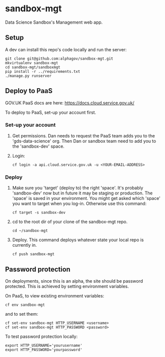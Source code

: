 # sandbox-mgt

Data Science Sandbox's Management web app.


## Setup

A dev can install this repo's code locally and run the server:

```
git clone git@github.com:alphagov/sandbox-mgt.git
mkvirtualenv sandbox-mgt
cd sandbox-mgt/sandboxmgt
pip install -r ../requirements.txt
./manage.py runserver
```

## Deploy to PaaS

GOV.UK PaaS docs are here: https://docs.cloud.service.gov.uk/

To deploy to PaaS, set-up your account first.

### Set-up your account

1. Get permissions. Dan needs to request the PaaS team adds you to the 'gds-data-science' org. Then Dan or sandbox team need to add you to the 'sandbox-dev' space.

2. Login:

       cf login -a api.cloud.service.gov.uk -u <YOUR-EMAIL-ADDRESS>

### Deploy

1. Make sure you 'target' (deploy to) the right 'space'. It's probably 'sandbox-dev' now but in future it may be staging or production. The 'space' is saved in your environment. You might get asked which 'space' you want to target when you log-in. Otherwise use this command:

       cf target -s sandbox-dev

2. cd to the root dir of your clone of the sandbox-mgt repo.

       cd ~/sandbox-mgt

3. Deploy. This command deploys whatever state your local repo is currently in.

       cf push sandbox-mgt


## Password protection

On deployments, since this is an alpha, the site should be password protected. This is achieved by setting environment variables.

On PaaS, to view existing environment variables:

```
cf env sandbox-mgt
```

and to set them:
```
cf set-env sandbox-mgt HTTP_USERNAME <username>
cf set-env sandbox-mgt HTTP_PASSWORD <password>
```

To test password protection locally:
```
export HTTP_USERNAME='yourusername'
export HTTP_PASSWORD='yourpassword'
```
